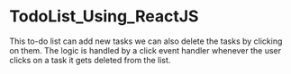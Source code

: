 # TodoList_Using_ReactJS
This to-do list can add new tasks we can also delete the tasks by clicking on them. The logic is handled by a click event handler whenever the user clicks on a task it gets deleted from the list.
